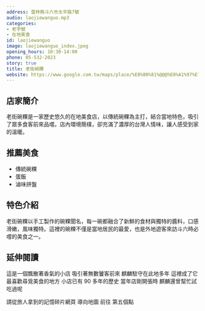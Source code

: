 ```yaml
---
address: 雲林縣斗六市太平路7號
audio: laojiewanguo.mp3
categories:
- 老字號
- 在地美食
id: laojiewanguo
image: laojiewanguo_index.jpeg
opening_hours: 10:30-14:00
phone: 05-532-2023
story: true
title: 老街碗粿
website: https://www.google.com.tw/maps/place/%E8%80%81%@@@%E8%A1%97%E7%A2%97%E7%B2%BF/@23.7082044,120.5407231,18z/data=!4m6!3m5!1s0x346ec83b6d4d6d65:0x84946171efc71597!8m2!3d23.7082001!4d120.5414796!16s%2Fg%2F1wyc2234?authuser=1&entry=ttu&g_ep=EgoyMDI0MTIxMS4wIKXMDSoJLDEwMjExMjMzSAFQAw%3D%3D
---
```


## 店家簡介

老街碗粿是一家歷史悠久的在地美食店，以傳統碗粿為主打，結合當地特色，吸引了眾多食客前來品嚐。店內環境簡樸，卻充滿了濃厚的台灣人情味，讓人感受到家的溫暖。

## 推薦美食

- 傳統碗粿
- 蛋飯
- 滷味拼盤

## 特色介紹

老街碗粿以手工製作的碗粿聞名，每一碗都融合了新鮮的食材與獨特的醬料，口感滑嫩，風味獨特。這裡的碗粿不僅是當地居民的最愛，也是外地遊客來訪斗六時必嚐的美食之一。

## 延伸閱讀

這是一個飄散著香氣的小店
吸引著無數饕客前來
麒麟駐守在此地多年
這裡成了它最喜歡尋覓美食的地方
小店已有 90 多年的歷史
當年店剛開張時
麒麟還曾幫忙試吃過呢

請從旅人拿到的記憶碎片網頁
導向地圖
前往 第五個點